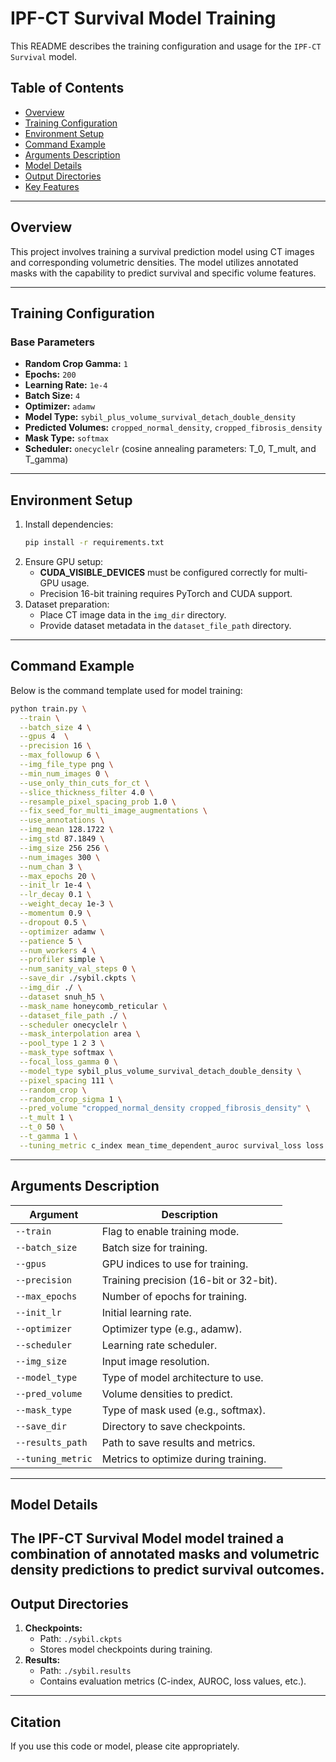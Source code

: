# IPF-CT Survival Model Training

This README describes the training configuration and usage for the `IPF-CT Survival` model.

## Table of Contents
- [Overview](#overview)
- [Training Configuration](#training-configuration)
- [Environment Setup](#environment-setup)
- [Command Example](#command-example)
- [Arguments Description](#arguments-description)
- [Model Details](#model-details)
- [Output Directories](#output-directories)
- [Key Features](#key-features)

---

## Overview
This project involves training a survival prediction model using CT images and corresponding volumetric densities. The model utilizes annotated masks with the capability to predict survival and specific volume features.


---

## Training Configuration
### Base Parameters
- **Random Crop Gamma:** `1`
- **Epochs:** `200`
- **Learning Rate:** `1e-4`
- **Batch Size:** `4`
- **Optimizer:** `adamw`
- **Model Type:** `sybil_plus_volume_survival_detach_double_density`
- **Predicted Volumes:** `cropped_normal_density`, `cropped_fibrosis_density`
- **Mask Type:** `softmax`
- **Scheduler:** `onecyclelr` (cosine annealing parameters: T_0, T_mult, and T_gamma)

---

## Environment Setup
1. Install dependencies:
   ```bash
   pip install -r requirements.txt
   ```
2. Ensure GPU setup:
   - **CUDA_VISIBLE_DEVICES** must be configured correctly for multi-GPU usage.
   - Precision 16-bit training requires PyTorch and CUDA support.
3. Dataset preparation:
   - Place CT image data in the `img_dir` directory.
   - Provide dataset metadata in the `dataset_file_path` directory.

---

## Command Example
Below is the command template used for model training:

```bash
python train.py \
  --train \
  --batch_size 4 \
  --gpus 4  \
  --precision 16 \
  --max_followup 6 \
  --img_file_type png \
  --min_num_images 0 \
  --use_only_thin_cuts_for_ct \
  --slice_thickness_filter 4.0 \
  --resample_pixel_spacing_prob 1.0 \
  --fix_seed_for_multi_image_augmentations \
  --use_annotations \
  --img_mean 128.1722 \
  --img_std 87.1849 \
  --img_size 256 256 \
  --num_images 300 \
  --num_chan 3 \
  --max_epochs 20 \
  --init_lr 1e-4 \
  --lr_decay 0.1 \
  --weight_decay 1e-3 \
  --momentum 0.9 \
  --dropout 0.5 \
  --optimizer adamw \
  --patience 5 \
  --num_workers 4 \
  --profiler simple \
  --num_sanity_val_steps 0 \
  --save_dir ./sybil.ckpts \
  --img_dir ./ \
  --dataset snuh_h5 \
  --mask_name honeycomb_reticular \
  --dataset_file_path ./ \
  --scheduler onecyclelr \
  --mask_interpolation area \
  --pool_type 1 2 3 \
  --mask_type softmax \
  --focal_loss_gamma 0 \
  --model_type sybil_plus_volume_survival_detach_double_density \
  --pixel_spacing 111 \
  --random_crop \
  --random_crop_sigma 1 \
  --pred_volume "cropped_normal_density cropped_fibrosis_density" \
  --t_mult 1 \
  --t_0 50 \
  --t_gamma 1 \
  --tuning_metric c_index mean_time_dependent_auroc survival_loss loss
```

---

## Arguments Description

| Argument                     | Description                                    |
|------------------------------|------------------------------------------------|
| `--train`                    | Flag to enable training mode.                  |
| `--batch_size`               | Batch size for training.                       |
| `--gpus`                     | GPU indices to use for training.               |
| `--precision`                | Training precision (16-bit or 32-bit).         |
| `--max_epochs`               | Number of epochs for training.                 |
| `--init_lr`                  | Initial learning rate.                         |
| `--optimizer`                | Optimizer type (e.g., adamw).                  |
| `--scheduler`                | Learning rate scheduler.                       |
| `--img_size`                 | Input image resolution.                        |
| `--model_type`               | Type of model architecture to use.             |
| `--pred_volume`              | Volume densities to predict.                   |
| `--mask_type`                | Type of mask used (e.g., softmax).             |
| `--save_dir`                 | Directory to save checkpoints.                 |
| `--results_path`             | Path to save results and metrics.              |
| `--tuning_metric`            | Metrics to optimize during training.           |

---

## Model Details
The **IPF-CT Survival Model** model trained a combination of annotated masks and volumetric density predictions to predict survival outcomes. 
---

## Output Directories
1. **Checkpoints:**
   - Path: `./sybil.ckpts`
   - Stores model checkpoints during training.
2. **Results:**
   - Path: `./sybil.results`
   - Contains evaluation metrics (C-index, AUROC, loss values, etc.).

---

## Citation
If you use this code or model, please cite appropriately.

